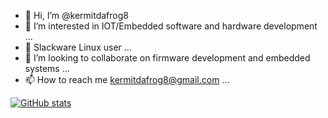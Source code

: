 - 👋 Hi, I’m @kermitdafrog8
- 👀 I’m interested in IOT/Embedded software and hardware development ...
- 🌱 Slackware Linux user ...
- 💞️ I’m looking to collaborate on firmware development and embedded systems ...
- 📫 How to reach me kermitdafrog8@gmail.com ...


<!---
kermitdafrog8/kermitdafrog8 is a ✨ special ✨ repository because its `README.md` (this file) appears on your GitHub profile.
You can click the Preview link to take a look at your changes.
--->

[![GitHub stats](https://github-readme-stats.vercel.app/api?username=kermitdafrog8)](https://github.com/anuraghazra/github-readme-stats)
